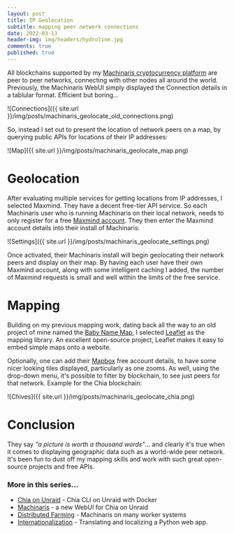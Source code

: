 ```yaml
---
layout: post
title: IP Geolocation
subtitle: mapping peer network connections
date: 2022-03-13
header-img: img/headers/hydroline.jpg
comments: true
published: true
---
```


All blockchains supported by my [Machinaris cryptocurrency platform](https://github.com/guydavis/machinaris) are peer to peer networks, connecting with other nodes all around the world.  Previously, the Machinaris WebUI simply displayed the Connection details in a tablular format.  Efficient but boring...

![Connections]({{ site.url }}/img/posts/machinaris_geolocate_old_connections.png)

So, instead I set out to present the location of network peers on a map, by querying public APIs for locations of their IP addresses:

![Map]({{ site.url }}/img/posts/machinaris_geolocate_map.png)

# Geolocation

After evaluating multiple services for getting locations from IP addresses, I selected Maxmind.  They have a decent free-tier API service.  So each Machinaris user who is running Machinaris on their local network, needs to only register for a free [Maxmind account](https://www.maxmind.com/en/geolite2/signup).  They then enter the Maxmind account details into their install of Machinaris:

![Settings]({{ site.url }}/img/posts/machinaris_geolocate_settings.png)

Once activated, their Machinaris install will begin geolocating their network peers and display on their map.  By having each user have their own Maxmind account, along with some intelligent caching I added, the number of Maxmind requests is small and well within the limits of the free service.

# Mapping

Building on my previous mapping work, dating back all the way to an old project of mine named the [Baby Name Map](https://github.com/guydavis/babynamemap), I selected [Leaflet](https://leafletjs.com/) as the mapping library.  An excellent open-source project, Leaflet makes it easy to embed simple maps onto a website.

Optionally, one can add their [Mapbox](https://account.mapbox.com/auth/signup/) free account details, to have some nicer looking tiles displayed, particularly as one zooms.  As well, using the drop-down menu, it's possible to filter by blockchain, to see just peers for that network.  Example for the Chia blockchain:

![Chives]({{ site.url }}/img/posts/machinaris_geolocate_chia.png)

# Conclusion

They say *"a picture is worth a thousand words"*... and clearly it's true when it comes to displaying geographic data such as a world-wide peer network.  It's been fun to dust off my mapping skills and work with such great open-source projects and free APIs.

### More in this series...
* [Chia on Unraid]({{site.url}}/2021/04/30/unraid-chia-plotting-farming/) - Chia CLI on Unraid with Docker
* [Machinaris]({{site.url}}/2021/05/21/unraid-chia-machinaris/) - a new WebUI for Chia on Unraid
* [Distributed Farming]({{site.url}}/2021/06/29/machinaris-distributed/) - Machinaris on many worker systems
* [Internationalization]({{site.url}}/2022/04/01/machinaris-i18n/) - Translating and localizing a Python web app.
